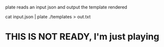plate reads an input json and output the template rendered

cat input.json | plate ./templates > out.txt


# THIS IS NOT READY, I'm just playing